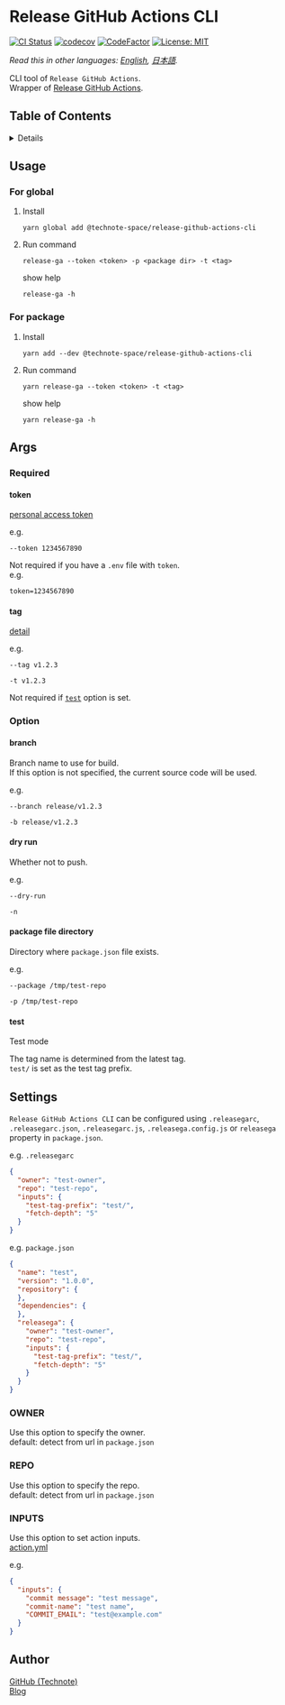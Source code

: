 # Release GitHub Actions CLI

[![CI Status](https://github.com/technote-space/release-github-actions-cli/workflows/CI/badge.svg)](https://github.com/technote-space/release-github-actions-cli/actions)
[![codecov](https://codecov.io/gh/technote-space/release-github-actions-cli/branch/master/graph/badge.svg)](https://codecov.io/gh/technote-space/release-github-actions-cli)
[![CodeFactor](https://www.codefactor.io/repository/github/technote-space/release-github-actions-cli/badge)](https://www.codefactor.io/repository/github/technote-space/release-github-actions-cli)
[![License: MIT](https://img.shields.io/badge/License-MIT-blue.svg)](https://github.com/technote-space/release-github-actions-cli/blob/master/LICENSE)

*Read this in other languages: [English](README.md), [日本語](README.ja.md).*

CLI tool of `Release GitHub Actions`.  
Wrapper of [Release GitHub Actions](https://github.com/technote-space/release-github-actions).

## Table of Contents

<!-- START doctoc generated TOC please keep comment here to allow auto update -->
<!-- DON'T EDIT THIS SECTION, INSTEAD RE-RUN doctoc TO UPDATE -->
<details>
<summary>Details</summary>

- [Usage](#usage)
  - [For global](#for-global)
  - [For package](#for-package)
- [Args](#args)
  - [Required](#required)
  - [Option](#option)
- [Settings](#settings)
  - [OWNER](#owner)
  - [REPO](#repo)
  - [INPUTS](#inputs)
- [Author](#author)

</details>
<!-- END doctoc generated TOC please keep comment here to allow auto update -->

## Usage
### For global
1. Install
    ```shell script
    yarn global add @technote-space/release-github-actions-cli
    ```
1. Run command
    ```shell script
    release-ga --token <token> -p <package dir> -t <tag>
    ```

    show help
    
    ```shell script
    release-ga -h
    ```
### For package
1. Install
    ```shell script
    yarn add --dev @technote-space/release-github-actions-cli
    ```
1. Run command
    ```shell script
    yarn release-ga --token <token> -t <tag>
    ```

    show help
    
    ```shell script
    yarn release-ga -h
    ```

## Args
### Required
#### token
[personal access token](https://help.github.com/en/github/authenticating-to-github/creating-a-personal-access-token-for-the-command-line)

e.g.
```
--token 1234567890
```

Not required if you have a `.env` file with `token`.  
e.g.
```dotenv
token=1234567890
```

#### tag
[detail](https://github.com/technote-space/release-github-actions#condition)

e.g. 
```
--tag v1.2.3
```

```
-t v1.2.3
```

Not required if [`test`](#test) option is set.

### Option
#### branch
Branch name to use for build.   
If this option is not specified, the current source code will be used.

e.g.
```
--branch release/v1.2.3
```

```
-b release/v1.2.3
```

#### dry run
Whether not to push.

e.g.
```
--dry-run
```

```
-n
```

#### package file directory
Directory where `package.json` file exists.

e.g.
```
--package /tmp/test-repo
```

```
-p /tmp/test-repo
```

#### test
Test mode

The tag name is determined from the latest tag.  
`test/` is set as the test tag prefix.

## Settings
`Release GitHub Actions CLI` can be configured using `.releasegarc`, `.releasegarc.json`, `.releasegarc.js`, `.releasega.config.js` or `releasega` property in `package.json`.

e.g. `.releasegarc`
```json
{
  "owner": "test-owner",
  "repo": "test-repo",
  "inputs": {
    "test-tag-prefix": "test/",
    "fetch-depth": "5"
  }
}
```

e.g. `package.json`
```json
{
  "name": "test",
  "version": "1.0.0",
  "repository": {
  },
  "dependencies": {
  },
  "releasega": {
    "owner": "test-owner",
    "repo": "test-repo",
    "inputs": {
      "test-tag-prefix": "test/",
      "fetch-depth": "5"
    }
  }
}
```

### OWNER
Use this option to specify the owner.  
default: detect from url in `package.json`

### REPO
Use this option to specify the repo.  
default: detect from url in `package.json`

### INPUTS
Use this option to set action inputs.  
[action.yml](https://github.com/technote-space/release-github-actions/blob/master/action.yml)  

e.g.
```json
{
  "inputs": {
    "commit message": "test message",
    "commit-name": "test name",
    "COMMIT_EMAIL": "test@example.com"
  }
}
```

## Author
[GitHub (Technote)](https://github.com/technote-space)  
[Blog](https://technote.space)

